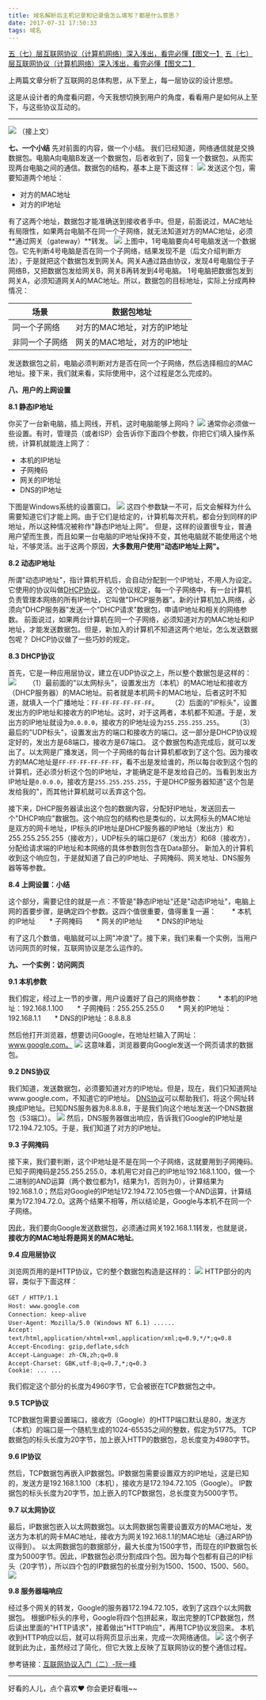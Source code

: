 ```yaml
---
title: 域名解析后主机记录和记录值怎么填写？都是什么意思？
date: 2017-07-31 17:50:33
tags: 域名
---
```



[五（七）层互联网协议（计算机网络）深入浅出，看完必懂【图文一】](http://www.jianshu.com/p/6ee3ee9c3cfd)
[五（七）层互联网协议（计算机网络）深入浅出，看完必懂【图文二】](http://www.jianshu.com/p/240577c76625)

上两篇文章分析了互联网的总体构思，从下至上，每一层协议的设计思想。

这是从设计者的角度看问题，今天我想切换到用户的角度，看看用户是如何从上至下，与这些协议互动的。

---
![](http://upload-images.jianshu.io/upload_images/4340772-89d429fabaf3f51c.jpg?imageMogr2/auto-orient/strip%7CimageView2/2/w/1240)
（接上文）

**七、一个小结**
先对前面的内容，做一个小结。
我们已经知道，网络通信就是交换数据包。电脑A向电脑B发送一个数据包，后者收到了，回复一个数据包，从而实现两台电脑之间的通信。数据包的结构，基本上是下面这样：
![](http://upload-images.jianshu.io/upload_images/4340772-aac5b2b7bd7cc56e.png?imageMogr2/auto-orient/strip%7CimageView2/2/w/1240)
发送这个包，需要知道两个地址：
* 对方的MAC地址
* 对方的IP地址

有了这两个地址，数据包才能准确送到接收者手中。但是，前面说过，MAC地址有局限性，如果两台电脑不在同一个子网络，就无法知道对方的MAC地址，必须**通过网关（gateway）**转发。
![](http://upload-images.jianshu.io/upload_images/4340772-d3f87019d309d273.jpg?imageMogr2/auto-orient/strip%7CimageView2/2/w/1240)
上图中，1号电脑要向4号电脑发送一个数据包。它先判断4号电脑是否在同一个子网络，结果发现不是（后文介绍判断方法），于是就把这个数据包发到网关A。网关A通过路由协议，发现4号电脑位于子网络B，又把数据包发给网关B，网关B再转发到4号电脑。
1号电脑把数据包发到网关A，必须知道网关A的MAC地址。所以，数据包的目标地址，实际上分成两种情况：

| 场景  | 数据包地址 |    
| --------   | -----  | 
| 同一个子网络     | 对方的MAC地址，对方的IP地址 |   
| 非同一个子网络|  网关的MAC地址，对方的IP地址  |   


发送数据包之前，电脑必须判断对方是否在同一个子网络，然后选择相应的MAC地址。接下来，我们就来看，实际使用中，这个过程是怎么完成的。

**八、用户的上网设置**

**8.1 静态IP地址**

你买了一台新电脑，插上网线，开机，这时电脑能够上网吗？
![](http://upload-images.jianshu.io/upload_images/4340772-05d2d213fa05250b.jpg?imageMogr2/auto-orient/strip%7CimageView2/2/w/1240)
通常你必须做一些设置。有时，管理员（或者ISP）会告诉你下面四个参数，你把它们填入操作系统，计算机就能连上网了：
* 本机的IP地址　　
* 子网掩码　　
* 网关的IP地址　　
* DNS的IP地址

下图是Windows系统的设置窗口。
![](http://upload-images.jianshu.io/upload_images/4340772-6314ea0a79f8a44f.png?imageMogr2/auto-orient/strip%7CimageView2/2/w/1240)
这四个参数缺一不可，后文会解释为什么需要知道它们才能上网。由于它们是给定的，计算机每次开机，都会分到同样的IP地址，所以这种情况被称作"静态IP地址上网"。
但是，这样的设置很专业，普通用户望而生畏，而且如果一台电脑的IP地址保持不变，其他电脑就不能使用这个地址，不够灵活。出于这两个原因，**大多数用户使用"动态IP地址上网"。**

**8.2 动态IP地址**

所谓"动态IP地址"，指计算机开机后，会自动分配到一个IP地址，不用人为设定。它使用的协议叫做[DHCP协议](http://zh.wikipedia.org/zh/DHCP)。
这个协议规定，每一个子网络中，有一台计算机负责管理本网络的所有IP地址，它叫做"DHCP服务器"。新的计算机加入网络，必须向"DHCP服务器"发送一个"DHCP请求"数据包，申请IP地址和相关的网络参数。
前面说过，如果两台计算机在同一个子网络，必须知道对方的MAC地址和IP地址，才能发送数据包。但是，新加入的计算机不知道这两个地址，怎么发送数据包呢？
DHCP协议做了一些巧妙的规定。

**8.3 DHCP协议**

首先，它是一种应用层协议，建立在UDP协议之上，所以整个数据包是这样的：
![](http://upload-images.jianshu.io/upload_images/4340772-1cdc3e2a92343912.png?imageMogr2/auto-orient/strip%7CimageView2/2/w/1240)
　　（1）最前面的"以太网标头"，设置发出方（本机）的MAC地址和接收方（DHCP服务器）的MAC地址。前者就是本机网卡的MAC地址，后者这时不知道，就填入一个广播地址：`FF-FF-FF-FF-FF-FF`。
　　（2）后面的"IP标头"，设置发出方的IP地址和接收方的IP地址。这时，对于这两者，本机都不知道。于是，发出方的IP地址就设为`0.0.0.0`，接收方的IP地址设为`255.255.255.255`。
　　（3）最后的"UDP标头"，设置发出方的端口和接收方的端口。这一部分是DHCP协议规定好的，发出方是68端口，接收方是67端口。
这个数据包构造完成后，就可以发出了。以太网是广播发送，同一个子网络的每台计算机都收到了这个包。因为接收方的MAC地址是`FF-FF-FF-FF-FF-FF`，看不出是发给谁的，所以每台收到这个包的计算机，还必须分析这个包的IP地址，才能确定是不是发给自己的。当看到发出方IP地址是`0.0.0.0`，接收方是`255.255.255.255`，于是DHCP服务器知道"这个包是发给我的"，而其他计算机就可以丢弃这个包。

接下来，DHCP服务器读出这个包的数据内容，分配好IP地址，发送回去一个"DHCP响应"数据包。这个响应包的结构也是类似的，以太网标头的MAC地址是双方的网卡地址，IP标头的IP地址是DHCP服务器的IP地址（发出方）和255.255.255.255（接收方），UDP标头的端口是67（发出方）和68（接收方），分配给请求端的IP地址和本网络的具体参数则包含在Data部分。
新加入的计算机收到这个响应包，于是就知道了自己的IP地址、子网掩码、网关地址、DNS服务器等等参数。

**8.4 上网设置：小结**

这个部分，需要记住的就是一点：不管是"静态IP地址"还是"动态IP地址"，电脑上网的首要步骤，是确定四个参数。这四个值很重要，值得重复一遍：
　　* 本机的IP地址　　* 子网掩码　　* 网关的IP地址　　* DNS的IP地址

有了这几个数值，电脑就可以上网"冲浪"了。接下来，我们来看一个实例，当用户访问网页的时候，互联网协议是怎么运作的。

**九、一个实例：访问网页**

**9.1 本机参数**

我们假定，经过上一节的步骤，用户设置好了自己的网络参数：
　　* 本机的IP地址：192.168.1.100　　* 子网掩码：255.255.255.0　　* 网关的IP地址：192.168.1.1　　* DNS的IP地址：8.8.8.8

然后他打开浏览器，想要访问Google，在地址栏输入了网址：www.google.com。
![](http://upload-images.jianshu.io/upload_images/4340772-4099c002b2c6fdf5.png?imageMogr2/auto-orient/strip%7CimageView2/2/w/1240)
这意味着，浏览器要向Google发送一个网页请求的数据包。

**9.2 DNS协议**

我们知道，发送数据包，必须要知道对方的IP地址。但是，现在，我们只知道网址www.google.com，不知道它的IP地址。
[DNS协议](http://en.wikipedia.org/wiki/Domain_Name_System)可以帮助我们，将这个网址转换成IP地址。已知DNS服务器为8.8.8.8，于是我们向这个地址发送一个DNS数据包（53端口）。
![](http://upload-images.jianshu.io/upload_images/4340772-68351749847a173e.png?imageMogr2/auto-orient/strip%7CimageView2/2/w/1240)
然后，DNS服务器做出响应，告诉我们Google的IP地址是172.194.72.105。于是，我们知道了对方的IP地址。

**9.3 子网掩码**

接下来，我们要判断，这个IP地址是不是在同一个子网络，这就要用到子网掩码。
已知子网掩码是255.255.255.0，本机用它对自己的IP地址192.168.1.100，做一个二进制的AND运算（两个数位都为1，结果为1，否则为0），计算结果为192.168.1.0；然后对Google的IP地址172.194.72.105也做一个AND运算，计算结果为172.194.72.0。这两个结果不相等，所以结论是，Google与本机不在同一个子网络。

因此，我们要向Google发送数据包，必须通过网关192.168.1.1转发，也就是说，**接收方的MAC地址将是网关的MAC地址**。

**9.4 应用层协议**

浏览网页用的是HTTP协议，它的整个数据包构造是这样的：
![](http://upload-images.jianshu.io/upload_images/4340772-e0d0dc1443f06814.png?imageMogr2/auto-orient/strip%7CimageView2/2/w/1240)
HTTP部分的内容，类似于下面这样：
```
GET / HTTP/1.1　　
Host: www.google.com　　
Connection: keep-alive　　
User-Agent: Mozilla/5.0 (Windows NT 6.1) ......　　
Accept: text/html,application/xhtml+xml,application/xml;q=0.9,*/*;q=0.8　　
Accept-Encoding: gzip,deflate,sdch　　
Accept-Language: zh-CN,zh;q=0.8　　
Accept-Charset: GBK,utf-8;q=0.7,*;q=0.3　　
Cookie: ... ...
```
我们假定这个部分的长度为4960字节，它会被嵌在TCP数据包之中。

**9.5 TCP协议**

TCP数据包需要设置端口，接收方（Google）的HTTP端口默认是80，发送方（本机）的端口是一个随机生成的1024-65535之间的整数，假定为51775。
TCP数据包的标头长度为20字节，加上嵌入HTTP的数据包，总长度变为4980字节。

**9.6 IP协议**

然后，TCP数据包再嵌入IP数据包。IP数据包需要设置双方的IP地址，这是已知的，发送方是192.168.1.100（本机），接收方是172.194.72.105（Google）。
IP数据包的标头长度为20字节，加上嵌入的TCP数据包，总长度变为5000字节。


**9.7 以太网协议**

最后，IP数据包嵌入以太网数据包。以太网数据包需要设置双方的MAC地址，发送方为本机的网卡MAC地址，接收方为网关192.168.1.1的MAC地址（通过ARP协议得到）。
以太网数据包的数据部分，最大长度为1500字节，而现在的IP数据包长度为5000字节。因此，IP数据包必须分割成四个包。因为每个包都有自己的IP标头（20字节），所以四个包的IP数据包的长度分别为1500、1500、1500、560。
![](http://upload-images.jianshu.io/upload_images/4340772-137a41ccabd2fb80.png?imageMogr2/auto-orient/strip%7CimageView2/2/w/1240)

**9.8 服务器端响应**

经过多个网关的转发，Google的服务器172.194.72.105，收到了这四个以太网数据包。
根据IP标头的序号，Google将四个包拼起来，取出完整的TCP数据包，然后读出里面的"HTTP请求"，接着做出"HTTP响应"，再用TCP协议发回来。
本机收到HTTP响应以后，就可以将网页显示出来，完成一次网络通信。
![](http://upload-images.jianshu.io/upload_images/4340772-f60ec6a4882fe3e0.jpg?imageMogr2/auto-orient/strip%7CimageView2/2/w/1240)
这个例子就到此为止，虽然经过了简化，但它大致上反映了互联网协议的整个通信过程。



参考链接：[互联网协议入门（二）-阮一峰](http://www.ruanyifeng.com/blog/2012/06/internet_protocol_suite_part_ii.html)



---
好看的人儿，点个喜欢❤ 你会更好看哦~~
